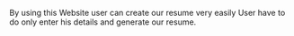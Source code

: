 By using this Website user can create our resume very easily
User have to do only enter his details and generate our resume.
